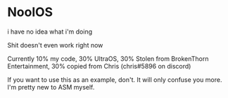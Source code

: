 # NoolOS
i have no idea what i'm doing

Shit doesn't even work right now

Currently 10% my code, 30% UltraOS, 
30% Stolen from BrokenThorn Entertainment, 30% copied from Chris (chris#5896 on discord)

If you want to use this as an example, don't. It will only confuse you more. I'm pretty new to ASM myself.
